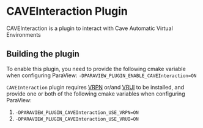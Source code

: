 # CAVEInteraction Plugin

CAVEInteraction is a plugin to interact with Cave Automatic Virtual Environments

## Building the plugin

To enable this plugin, you need to provide the following cmake variable when configuring ParaView:
`-DPARAVIEW_PLUGIN_ENABLE_CAVEInteraction=ON`

`CAVEInteraction` plugin requires [VRPN](https://github.com/vrpn)
or/and [VRUI](https://web.cs.ucdavis.edu/~okreylos/ResDev/Vrui/index.html) to be installed, and provide one or both of
the following cmake variables when configuring ParaView:

1. `-DPARAVIEW_PLUGIN_CAVEInteraction_USE_VRPN=ON`
2. `-DPARAVIEW_PLUGIN_CAVEInteraction_USE_VRUI=ON`
